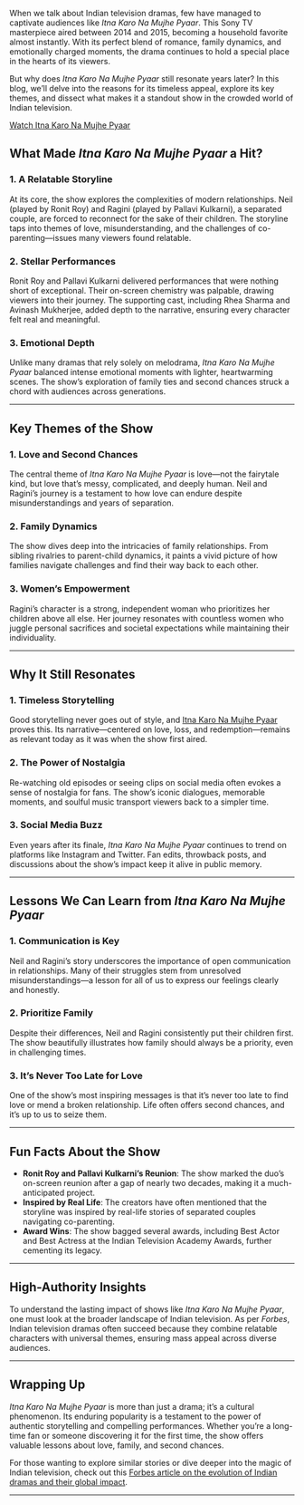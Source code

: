 When we talk about Indian television dramas, few have managed to captivate audiences like *Itna Karo Na Mujhe Pyaar*. This Sony TV masterpiece aired between 2014 and 2015, becoming a household favorite almost instantly. With its perfect blend of romance, family dynamics, and emotionally charged moments, the drama continues to hold a special place in the hearts of its viewers.

But why does *Itna Karo Na Mujhe Pyaar* still resonate years later? In this blog, we’ll delve into the reasons for its timeless appeal, explore its key themes, and dissect what makes it a standout show in the crowded world of Indian television.

[Watch Itna Karo Na Mujhe Pyaar](https://legenddramas.com/)

## What Made *Itna Karo Na Mujhe Pyaar* a Hit?

### 1. A Relatable Storyline
At its core, the show explores the complexities of modern relationships. Neil (played by Ronit Roy) and Ragini (played by Pallavi Kulkarni), a separated couple, are forced to reconnect for the sake of their children. The storyline taps into themes of love, misunderstanding, and the challenges of co-parenting—issues many viewers found relatable.

### 2. Stellar Performances
Ronit Roy and Pallavi Kulkarni delivered performances that were nothing short of exceptional. Their on-screen chemistry was palpable, drawing viewers into their journey. The supporting cast, including Rhea Sharma and Avinash Mukherjee, added depth to the narrative, ensuring every character felt real and meaningful.

### 3. Emotional Depth
Unlike many dramas that rely solely on melodrama, *Itna Karo Na Mujhe Pyaar* balanced intense emotional moments with lighter, heartwarming scenes. The show’s exploration of family ties and second chances struck a chord with audiences across generations.

---

## Key Themes of the Show

### 1. Love and Second Chances
The central theme of *Itna Karo Na Mujhe Pyaar* is love—not the fairytale kind, but love that’s messy, complicated, and deeply human. Neil and Ragini’s journey is a testament to how love can endure despite misunderstandings and years of separation.

### 2. Family Dynamics
The show dives deep into the intricacies of family relationships. From sibling rivalries to parent-child dynamics, it paints a vivid picture of how families navigate challenges and find their way back to each other.

### 3. Women’s Empowerment
Ragini’s character is a strong, independent woman who prioritizes her children above all else. Her journey resonates with countless women who juggle personal sacrifices and societal expectations while maintaining their individuality.

---

## Why It Still Resonates

### 1. Timeless Storytelling
Good storytelling never goes out of style, and [ Itna Karo Na Mujhe Pyaar](https://legenddramas.com/) proves this. Its narrative—centered on love, loss, and redemption—remains as relevant today as it was when the show first aired.

### 2. The Power of Nostalgia
Re-watching old episodes or seeing clips on social media often evokes a sense of nostalgia for fans. The show’s iconic dialogues, memorable moments, and soulful music transport viewers back to a simpler time.

### 3. Social Media Buzz
Even years after its finale, *Itna Karo Na Mujhe Pyaar* continues to trend on platforms like Instagram and Twitter. Fan edits, throwback posts, and discussions about the show’s impact keep it alive in public memory.

---

## Lessons We Can Learn from *Itna Karo Na Mujhe Pyaar*

### 1. Communication is Key
Neil and Ragini’s story underscores the importance of open communication in relationships. Many of their struggles stem from unresolved misunderstandings—a lesson for all of us to express our feelings clearly and honestly.

### 2. Prioritize Family
Despite their differences, Neil and Ragini consistently put their children first. The show beautifully illustrates how family should always be a priority, even in challenging times.

### 3. It’s Never Too Late for Love
One of the show’s most inspiring messages is that it’s never too late to find love or mend a broken relationship. Life often offers second chances, and it’s up to us to seize them.

---

## Fun Facts About the Show

- **Ronit Roy and Pallavi Kulkarni’s Reunion**: The show marked the duo’s on-screen reunion after a gap of nearly two decades, making it a much-anticipated project.
- **Inspired by Real Life**: The creators have often mentioned that the storyline was inspired by real-life stories of separated couples navigating co-parenting.
- **Award Wins**: The show bagged several awards, including Best Actor and Best Actress at the Indian Television Academy Awards, further cementing its legacy.

---

## High-Authority Insights

To understand the lasting impact of shows like *Itna Karo Na Mujhe Pyaar*, one must look at the broader landscape of Indian television. As per *Forbes*, Indian television dramas often succeed because they combine relatable characters with universal themes, ensuring mass appeal across diverse audiences.

---

## Wrapping Up

*Itna Karo Na Mujhe Pyaar* is more than just a drama; it’s a cultural phenomenon. Its enduring popularity is a testament to the power of authentic storytelling and compelling performances. Whether you’re a long-time fan or someone discovering it for the first time, the show offers valuable lessons about love, family, and second chances.

For those wanting to explore similar stories or dive deeper into the magic of Indian television, check out this [Forbes article on the evolution of Indian dramas and their global impact](#).

---
